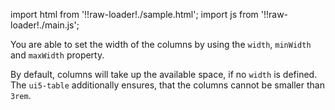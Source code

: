 import html from '!!raw-loader!./sample.html';
import js from '!!raw-loader!./main.js';

You are able to set the width of the columns by using the `width`, `minWidth` and `maxWidth` property.

By default, columns will take up the available space, if no `width` is defined. The `ui5-table` additionally ensures, that
the columns cannot be smaller than `3rem`.

<Editor html={html} js={js} />

